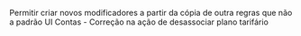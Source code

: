 Permitir criar novos modificadores a partir da cópia de outra regras que não a padrão
UI Contas - Correção na ação de desassociar plano tarifário
